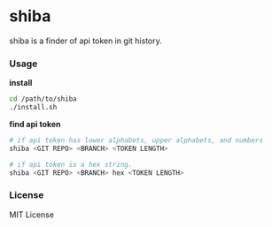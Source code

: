 # shiba
shiba is a finder of api token in git history.

### Usage
**install**
```bash
cd /path/to/shiba
./install.sh
```
**find api token**
```bash
# if api token has lower alphabets, upper alphabets, and numbers
shiba <GIT REPO> <BRANCH> <TOKEN LENGTH>

# if api token is a hex string.
shiba <GIT REPO> <BRANCH> hex <TOKEN LENGTH>
```

### License
MIT License
